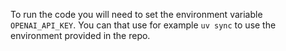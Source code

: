To run the code you will need to set the environment variable `OPENAI_API_KEY`.
You can that use for example `uv sync` to use the environment provided in the repo.

